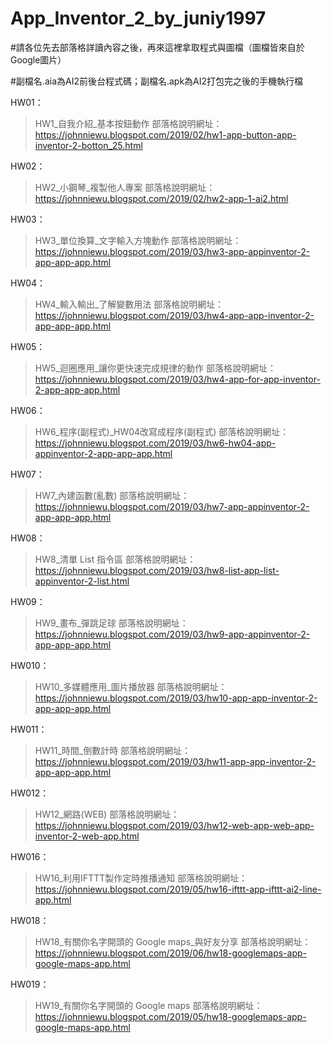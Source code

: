 # App_Inventor_2_by_juniy1997


#請各位先去部落格詳讀內容之後，再來這裡拿取程式與圖檔（圖檔皆來自於Google圖片）

#副檔名.aia為AI2前後台程式碼；副檔名.apk為AI2打包完之後的手機執行檔

HW01：<br><blockquote>
    HW1_自我介紹_基本按鈕動作 部落格說明網址：https://johnniewu.blogspot.com/2019/02/hw1-app-button-app-inventor-2-botton_25.html</blockquote>
    
HW02：<br><blockquote>
    HW2_小鋼琴_複製他人專案 部落格說明網址：https://johnniewu.blogspot.com/2019/02/hw2-app-1-ai2.html</blockquote>
    
HW03：<br><blockquote>
    HW3_單位換算_文字輸入方塊動作 部落格說明網址：https://johnniewu.blogspot.com/2019/03/hw3-app-appinventor-2-app-app-app.html</blockquote>
    
HW04：<br><blockquote>
    HW4_輸入輸出_了解變數用法 部落格說明網址：https://johnniewu.blogspot.com/2019/03/hw4-app-app-inventor-2-app-app-app.html</blockquote>
    
HW05：<br><blockquote>
    HW5_迴圈應用_讓你更快速完成規律的動作  部落格說明網址：https://johnniewu.blogspot.com/2019/03/hw4-app-for-app-inventor-2-app-app-app.html</blockquote>
    
HW06：<br><blockquote>
    HW6_程序(副程式)_HW04改寫成程序(副程式) 部落格說明網址：https://johnniewu.blogspot.com/2019/03/hw6-hw04-app-appinventor-2-app-app-app.html</blockquote>
    
HW07：<br><blockquote>
    HW7_內建函數(亂數) 部落格說明網址：https://johnniewu.blogspot.com/2019/03/hw7-app-appinventor-2-app-app-app.html</blockquote>
    
HW08：<br><blockquote>
    HW8_清單 List 指令區 部落格說明網址：https://johnniewu.blogspot.com/2019/03/hw8-list-app-list-appinventor-2-list.html</blockquote>
    
HW09：<br><blockquote>
    HW9_畫布_彈跳足球 部落格說明網址：https://johnniewu.blogspot.com/2019/03/hw9-app-appinventor-2-app-app-app.html</blockquote>
    
HW010：<br><blockquote>
    HW10_多媒體應用_圖片播放器 部落格說明網址：https://johnniewu.blogspot.com/2019/03/hw10-app-app-inventor-2-app-app-app.html</blockquote>
    
HW011：<br><blockquote>
    HW11_時間_倒數計時 部落格說明網址：https://johnniewu.blogspot.com/2019/03/hw11-app-app-inventor-2-app-app-app.html</blockquote>
    
HW012：<br><blockquote>
    HW12_網路(WEB) 部落格說明網址：https://johnniewu.blogspot.com/2019/03/hw12-web-app-web-app-inventor-2-web-app.html</blockquote>
    
HW016：<br><blockquote>
    HW16_利用IFTTT製作定時推播通知 部落格說明網址：https://johnniewu.blogspot.com/2019/05/hw16-ifttt-app-ifttt-ai2-line-app.html</blockquote>
    
HW018：<br><blockquote>
    HW18_有關你名字開頭的 Google maps_與好友分享 部落格說明網址：https://johnniewu.blogspot.com/2019/06/hw18-googlemaps-app-google-maps-app.html</blockquote>
    
HW019：<br><blockquote>
    HW19_有關你名字開頭的 Google maps 部落格說明網址：https://johnniewu.blogspot.com/2019/05/hw18-googlemaps-app-google-maps-app.html</blockquote>
    
